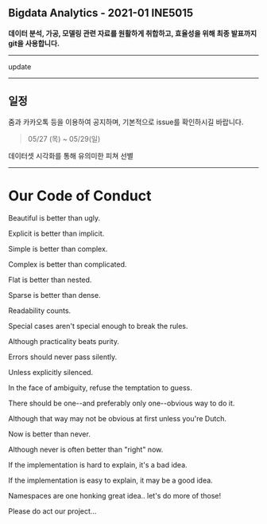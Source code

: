 ## Bigdata Analytics - 2021-01 INE5015

**데이터 분석, 가공, 모델링 관련 자료를 원활하게 취합하고, 효율성을 위해 최종 발표까지 git을 사용합니다.**

---

update

---

## 일정
줌과 카카오톡 등을 이용하여 공지하며, 기본적으로 issue를 확인하시길 바랍니다.

> 05/27 (목) ~ 05/29(일)

데이터셋 시각화를 통해 유의미한 피쳐 선별

---

# Our Code of Conduct

Beautiful is better than ugly.

Explicit is better than implicit.

Simple is better than complex.

Complex is better than complicated.

Flat is better than nested.

Sparse is better than dense.

Readability counts.

Special cases aren't special enough to break the rules.

Although practicality beats purity.

Errors should never pass silently.

Unless explicitly silenced.

In the face of ambiguity, refuse the temptation to guess.

There should be one--and preferably only one--obvious way to do it.

Although that way may not be obvious at first unless you're Dutch.

Now is better than never.

Although never is often better than "right" now.

If the implementation is hard to explain, it's a bad idea.

If the implementation is easy to explain, it may be a good idea.

Namespaces are one honking great idea.. let's do more of those!

Please do act our project...
